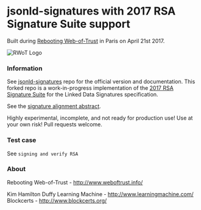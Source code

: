 jsonld-signatures with 2017 RSA Signature Suite support
=======================================================

Built during [Rebooting Web-of-Trust](http://www.weboftrust.info/) in Paris on April 21st 2017.

![RWoT Logo](https://github.com/WebOfTrustInfo/ld-signatures-java/blob/master/wot-logo.png?raw=true)

### Information

See [jsonld-signatures](https://github.com/digitalbazaar/jsonld-signatures) repo for the official version and documentation. This forked repo is a work-in-progress implementation of the [2017 RSA Signature Suite](https://w3c-dvcg.github.io/lds-rsa2017/) for the Linked Data Signatures specification.

See the [signature alignment abstract](https://github.com/WebOfTrustInfo/rebooting-the-web-of-trust-spring2017/blob/master/event-documents/group-abstracts/SignatureAlignmentAbstract.md).

Highly experimental, incomplete, and not ready for production use! Use at your own risk! Pull requests welcome.

### Test case

See `signing and verify RSA`

### About

Rebooting Web-of-Trust - http://www.weboftrust.info/

Kim Hamilton Duffy
Learning Machine - http://www.learningmachine.com/
Blockcerts - http://www.blockcerts.org/
